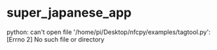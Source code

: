 # super_japanese_app
python: can't open file '/home/pi/Desktop/nfcpy/examples/tagtool.py': [Errno 2] No such file or directory
